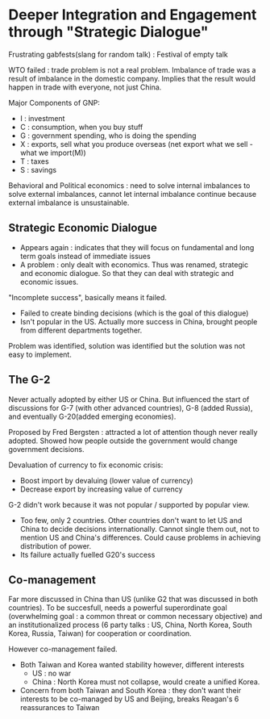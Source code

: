# Deeper Integration and Engagement through "Strategic Dialogue"
Frustrating gabfests(slang for random talk) : Festival of empty talk

WTO failed : trade problem is not a real problem. Imbalance of trade was a result of imbalance in the domestic company. Implies that the result would happen in trade with everyone, not just China.

Major Components of GNP:
- I : investment
- C : consumption, when you buy stuff
- G : government spending, who is doing the spending
- X : exports, sell what you produce overseas (net export what we sell - what we import(M))
- T : taxes
- S : savings

Behavioral and Political economics : need to solve internal imbalances to solve external imbalances, cannot let internal imbalance continue because external imbalance is unsustainable.

## Strategic Economic Dialogue
- Appears again : indicates that they will focus on fundamental and long term goals instead of immediate issues
- A problem : only dealt with economics. Thus was renamed, strategic and economic dialogue. So that they can deal with strategic and economic issues.

"Incomplete success", basically means it failed.
- Failed to create binding decisions (which is the goal of this dialogue)
- Isn't popular in the US. Actually more success in China, brought people from different departments together.

Problem was identified, solution was identified but the solution was not easy to implement.

## The G-2
Never actually adopted by either US or China. But influenced the start of discussions for G-7 (with other advanced countries), G-8 (added Russia), and eventually G-20(added emerging economies).

Proposed by Fred Bergsten : attracted a lot of attention though never really adopted. Showed how people outside the government would change government decisions.

Devaluation of currency to fix economic crisis:
- Boost import by devaluing (lower value of currency)
- Decrease export by increasing value of currency

G-2 didn't work because it was not popular / supported by popular view.
- Too few, only 2 countries. Other countries don't want to let US and China to decide decisions internationally. Cannot single them out, not to mention US and China's differences. Could cause problems in achieving distribution of power.
- Its failure actually fuelled G20's success

## Co-management
Far more discussed in China than US (unlike G2 that was discussed in both countries). To be succesfull, needs a powerful superordinate goal (overwhelming goal : a common threat or common necessary objective) and an institutionalized process (6 party talks : US, China, North Korea, South Korea, Russia, Taiwan) for cooperation or coordination.

However co-management failed.
- Both Taiwan and Korea wanted stability however, different interests
  - US : no war
  - China : North Korea must not collapse, would create a unified Korea.
- Concern from both Taiwan and South Korea : they don't want their interests to be co-managed by US and Beijing, breaks Reagan's 6 reassurances to Taiwan
